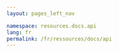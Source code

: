 ```yaml
---
layout: pages_left_nav

namespace: resources.docs.api
lang: fr
permalink: /fr/ressources/docs/api
---
```

